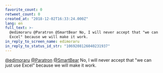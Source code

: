 ```yaml
---
favorite_count: 0
retweet_count: 0
created_at: "2018-12-02T16:33:24.000Z"
lang: en
full_text: >-
  @edimoraru @Paratron @SmartBear No, I will never accept that "we can just use
  Excel" because we will make it work.
in_reply_to_screen_name: edimoraru
in_reply_to_status_id_str: "1069208126040231937"
---
```


[@edimoraru](https://twitter.com/edimoraru)
[@Paratron](https://twitter.com/Paratron)
[@SmartBear](https://twitter.com/SmartBear) No, I will never accept that "we can
just use Excel" because we will make it work.
